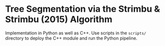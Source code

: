 # Tree Segmentation via the Strimbu & Strimbu (2015) Algorithm

Implementation in Python as well as C++.
Use scripts in the `scripts/` directory to deploy the C++ module and run the Python pipeline.
